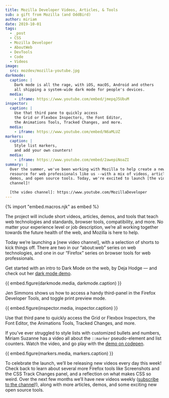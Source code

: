 ```yaml
---
title: Mozilla Developer Videos, Articles, & Tools
sub: a gift from Mozilla (and OddBird)
author: miriam
date: 2019-10-01
tags:
  - _post
  - CSS
  - Mozilla Developer
  - AboutWeb
  - DevTools
  - Code
  - Videos
image:
  src: mozdev/mozilla-youtube.jpg
darkmode:
  caption: |
    Dark mode is all the rage, with iOS, macOS, Android and others
    all shipping a system-wide dark mode for people's devices.
  media:
    - iframe: https://www.youtube.com/embed/jmepqJ5UbuM
inspector:
  caption: |
    Use that third pane to quickly access
    the Grid or Flexbox Inspectors, the Font Editor,
    the Animations Tools, Tracked Changes, and more.
  media:
    - iframe: https://www.youtube.com/embed/N6aMLUZ
markers:
  caption: |
    Style list markers,
    and add your own counters!
  media:
    - iframe: https://www.youtube.com/embed/2awepiNoaZI
summary: |
  Over the summer, we've been working with Mozilla to help create a new
  resource for web professionals like us --with a mix of videos, articles,
  demos, and open source tools. Today, we're excited to launch [the video
  channel]!

  [the video channel]: https://www.youtube.com/MozillaDeveloper
---
```


{% import "embed.macros.njk" as embed %}

The project will include short videos, articles, demos, and tools that
teach web technologies and standards, browser tools, compatibility, and
more. No matter your experience level or job description, we’re all
working together towards the future health of the web, and Mozilla is
here to help.

Today we’re launching a [new video channel], with a selection of shorts
to kick things off. There are two in our “about:web” series on web
technologies, and one in our “Firefox” series on browser tools for web
professionals.

Get started with an intro to Dark Mode on the web, by Deja Hodge — and
check out her [dark mode demo].

{{ embed.figure(darkmode.media, darkmode.caption) }}

Jen Simmons shows us how to access a handy third-panel in the Firefox
Developer Tools, and toggle print preview mode.

{{ embed.figure(inspector.media, inspector.caption) }}

Use that third pane to quickly access the Grid or Flexbox Inspectors,
the Font Editor, the Animations Tools, Tracked Changes, and more.

If you’ve ever struggled to style lists with customized bullets and
numbers, Miriam Suzanne has a video all about the `::marker`
pseudo-element and list counters. Watch the video, and go play with the
[demo on codepen].

{{ embed.figure(markers.media, markers.caption) }}

To celebrate the launch, we’ll be releasing new videos every day this
week! Check back to learn about several more Firefox tools like
Screenshots and the CSS Track Changes panel, and a reflection on what
makes CSS so weird. Over the next few months we’ll have new videos
weekly ([subscribe to the channel][channel]!), along with more
articles, demos, and some exciting new open source tools.

[channel]: https://www.youtube.com/MozillaDeveloper
[dark mode demo]: https://empathic-dev.github.io/HelloDarkness/
[demo on codepen]: https://codepen.io/mirisuzanne/pen/BaBKowO?editors=0100
